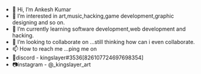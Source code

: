 - 👋 Hi, I’m Ankesh Kumar
- 👀 I’m interested in art,music,hacking,game development,graphic designing and so on.
- 🌱 I’m currently learning software development,web development and hacking.
- 💞️ I’m looking to collaborate on ...still thinking how can i even collaborate.
- 📫 How to reach me ...ping me on 
- 👻discord - kingslayer#3536[826107724697698354]
- 📷instagram - @_kingslayer_art

<!---
Kingslayerr/Kingslayerr is a ✨ special ✨ repository because its `README.md` (this file) appears on your GitHub profile.
You can click the Preview link to take a look at your changes.
--->
